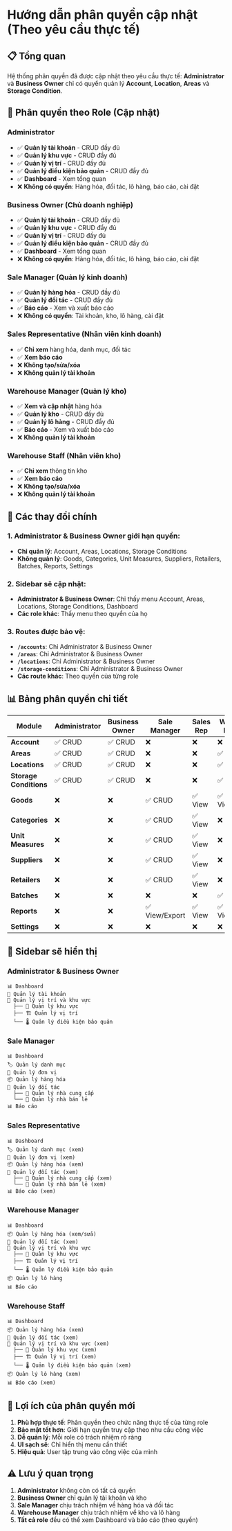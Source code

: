 # Hướng dẫn phân quyền cập nhật (Theo yêu cầu thực tế)

## 📋 Tổng quan

Hệ thống phân quyền đã được cập nhật theo yêu cầu thực tế: **Administrator** và **Business Owner** chỉ có quyền quản lý **Account**, **Location**, **Areas** và **Storage Condition**.

## 🎯 Phân quyền theo Role (Cập nhật)

### Administrator
- ✅ **Quản lý tài khoản** - CRUD đầy đủ
- ✅ **Quản lý khu vực** - CRUD đầy đủ
- ✅ **Quản lý vị trí** - CRUD đầy đủ
- ✅ **Quản lý điều kiện bảo quản** - CRUD đầy đủ
- ✅ **Dashboard** - Xem tổng quan
- ❌ **Không có quyền**: Hàng hóa, đối tác, lô hàng, báo cáo, cài đặt

### Business Owner (Chủ doanh nghiệp)
- ✅ **Quản lý tài khoản** - CRUD đầy đủ
- ✅ **Quản lý khu vực** - CRUD đầy đủ
- ✅ **Quản lý vị trí** - CRUD đầy đủ
- ✅ **Quản lý điều kiện bảo quản** - CRUD đầy đủ
- ✅ **Dashboard** - Xem tổng quan
- ❌ **Không có quyền**: Hàng hóa, đối tác, lô hàng, báo cáo, cài đặt

### Sale Manager (Quản lý kinh doanh)
- ✅ **Quản lý hàng hóa** - CRUD đầy đủ
- ✅ **Quản lý đối tác** - CRUD đầy đủ
- ✅ **Báo cáo** - Xem và xuất báo cáo
- ❌ **Không có quyền**: Tài khoản, kho, lô hàng, cài đặt

### Sales Representative (Nhân viên kinh doanh)
- ✅ **Chỉ xem** hàng hóa, danh mục, đối tác
- ✅ **Xem báo cáo**
- ❌ **Không tạo/sửa/xóa**
- ❌ **Không quản lý tài khoản**

### Warehouse Manager (Quản lý kho)
- ✅ **Xem và cập nhật** hàng hóa
- ✅ **Quản lý kho** - CRUD đầy đủ
- ✅ **Quản lý lô hàng** - CRUD đầy đủ
- ✅ **Báo cáo** - Xem và xuất báo cáo
- ❌ **Không quản lý tài khoản**

### Warehouse Staff (Nhân viên kho)
- ✅ **Chỉ xem** thông tin kho
- ✅ **Xem báo cáo**
- ❌ **Không tạo/sửa/xóa**
- ❌ **Không quản lý tài khoản**

## 🔧 Các thay đổi chính

### 1. Administrator & Business Owner giới hạn quyền:
- **Chỉ quản lý**: Account, Areas, Locations, Storage Conditions
- **Không quản lý**: Goods, Categories, Unit Measures, Suppliers, Retailers, Batches, Reports, Settings

### 2. Sidebar sẽ cập nhật:
- **Administrator & Business Owner**: Chỉ thấy menu Account, Areas, Locations, Storage Conditions, Dashboard
- **Các role khác**: Thấy menu theo quyền của họ

### 3. Routes được bảo vệ:
- **`/accounts`**: Chỉ Administrator & Business Owner
- **`/areas`**: Chỉ Administrator & Business Owner
- **`/locations`**: Chỉ Administrator & Business Owner
- **`/storage-conditions`**: Chỉ Administrator & Business Owner
- **Các route khác**: Theo quyền của từng role

## 📊 Bảng phân quyền chi tiết

| Module | Administrator | Business Owner | Sale Manager | Sales Rep | Warehouse Manager | Warehouse Staff |
|--------|---------------|----------------|--------------|-----------|-------------------|-----------------|
| **Account** | ✅ CRUD | ✅ CRUD | ❌ | ❌ | ❌ | ❌ |
| **Areas** | ✅ CRUD | ✅ CRUD | ❌ | ❌ | ✅ CRUD | ✅ View |
| **Locations** | ✅ CRUD | ✅ CRUD | ❌ | ❌ | ✅ CRUD | ✅ View |
| **Storage Conditions** | ✅ CRUD | ✅ CRUD | ❌ | ❌ | ✅ CRUD | ✅ View |
| **Goods** | ❌ | ❌ | ✅ CRUD | ✅ View | ✅ View/Update | ✅ View |
| **Categories** | ❌ | ❌ | ✅ CRUD | ✅ View | ❌ | ❌ |
| **Unit Measures** | ❌ | ❌ | ✅ CRUD | ✅ View | ❌ | ❌ |
| **Suppliers** | ❌ | ❌ | ✅ CRUD | ✅ View | ❌ | ❌ |
| **Retailers** | ❌ | ❌ | ✅ CRUD | ✅ View | ❌ | ❌ |
| **Batches** | ❌ | ❌ | ❌ | ❌ | ✅ CRUD | ✅ View |
| **Reports** | ❌ | ❌ | ✅ View/Export | ✅ View | ✅ View/Export | ✅ View |
| **Settings** | ❌ | ❌ | ❌ | ❌ | ❌ | ❌ |

## 🎨 Sidebar sẽ hiển thị

### Administrator & Business Owner
```
📊 Dashboard
👥 Quản lý tài khoản
📍 Quản lý vị trí và khu vực
  ├── 🏢 Quản lý khu vực
  ├── 🏗️ Quản lý vị trí
  └── 🌡️ Quản lý điều kiện bảo quản
```

### Sale Manager
```
📊 Dashboard
🏷️ Quản lý danh mục
📏 Quản lý đơn vị
📦 Quản lý hàng hóa
🤝 Quản lý đối tác
  ├── 🚚 Quản lý nhà cung cấp
  └── 🛒 Quản lý nhà bán lẻ
📊 Báo cáo
```

### Sales Representative
```
📊 Dashboard
🏷️ Quản lý danh mục (xem)
📏 Quản lý đơn vị (xem)
📦 Quản lý hàng hóa (xem)
🤝 Quản lý đối tác (xem)
  ├── 🚚 Quản lý nhà cung cấp (xem)
  └── 🛒 Quản lý nhà bán lẻ (xem)
📊 Báo cáo (xem)
```

### Warehouse Manager
```
📊 Dashboard
📦 Quản lý hàng hóa (xem/sửa)
🤝 Quản lý đối tác (xem)
📍 Quản lý vị trí và khu vực
  ├── 🏢 Quản lý khu vực
  ├── 🏗️ Quản lý vị trí
  └── 🌡️ Quản lý điều kiện bảo quản
📦 Quản lý lô hàng
📊 Báo cáo
```

### Warehouse Staff
```
📊 Dashboard
📦 Quản lý hàng hóa (xem)
🤝 Quản lý đối tác (xem)
📍 Quản lý vị trí và khu vực (xem)
  ├── 🏢 Quản lý khu vực (xem)
  ├── 🏗️ Quản lý vị trí (xem)
  └── 🌡️ Quản lý điều kiện bảo quản (xem)
📦 Quản lý lô hàng (xem)
📊 Báo cáo (xem)
```

## 🚀 Lợi ích của phân quyền mới

1. **Phù hợp thực tế**: Phân quyền theo chức năng thực tế của từng role
2. **Bảo mật tốt hơn**: Giới hạn quyền truy cập theo nhu cầu công việc
3. **Dễ quản lý**: Mỗi role có trách nhiệm rõ ràng
4. **UI sạch sẽ**: Chỉ hiển thị menu cần thiết
5. **Hiệu quả**: User tập trung vào công việc của mình

## ⚠️ Lưu ý quan trọng

1. **Administrator** không còn có tất cả quyền
2. **Business Owner** chỉ quản lý tài khoản và kho
3. **Sale Manager** chịu trách nhiệm về hàng hóa và đối tác
4. **Warehouse Manager** chịu trách nhiệm về kho và lô hàng
5. **Tất cả role** đều có thể xem Dashboard và báo cáo (theo quyền)

